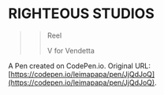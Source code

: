 # RIGHTEOUS STUDIOS

>>Reel
>>
>>V for Vendetta

A Pen created on CodePen.io. Original URL: [https://codepen.io/leimapapa/pen/JjQdJoQ](https://codepen.io/leimapapa/pen/JjQdJoQ).
